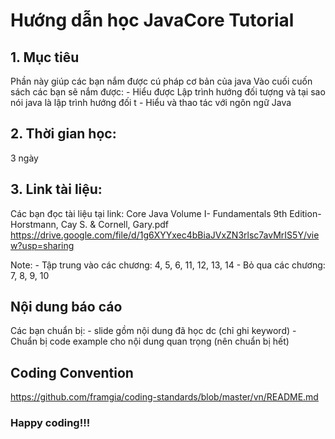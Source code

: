 # Hướng dẫn học JavaCore Tutorial

## 1. Mục tiêu
Phần này giúp các bạn nắm được cú pháp cơ bản của java
Vào cuối cuốn sách các bạn sẽ nắm được:
	- Hiểu được Lập trình hướng đối tượng và tại sao nói java là lập trình hướng đối t
	- Hiểu và thao tác với ngôn ngữ Java

## 2. Thời gian học:
3 ngày

## 3. Link tài liệu:
Các bạn đọc tài liệu tại link:
Core Java Volume I- Fundamentals 9th Edition- Horstmann, Cay S. & Cornell, Gary.pdf
https://drive.google.com/file/d/1g6XYYxec4bBiaJVxZN3rlsc7avMrIS5Y/view?usp=sharing

Note:
	- Tập trung vào các chương: 4, 5, 6, 11, 12, 13, 14
	- Bỏ qua các chương: 7, 8, 9, 10


## Nội dung báo cáo
Các bạn chuẩn bị:
	- slide gồm nội dung đã học dc (chỉ ghi keyword)
	- Chuẩn bị code example cho nội dung quan trọng (nên chuẩn bị hết)

## Coding Convention
https://github.com/framgia/coding-standards/blob/master/vn/README.md

### Happy coding!!!
